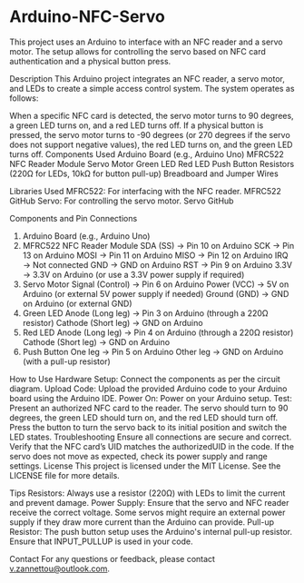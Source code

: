 # Arduino-NFC-Servo
This project uses an Arduino to interface with an NFC reader and a servo motor. The setup allows for controlling the servo based on NFC card authentication and a physical button press.

Description
This Arduino project integrates an NFC reader, a servo motor, and LEDs to create a simple access control system. The system operates as follows:

When a specific NFC card is detected, the servo motor turns to 90 degrees, a green LED turns on, and a red LED turns off.
If a physical button is pressed, the servo motor turns to -90 degrees (or 270 degrees if the servo does not support negative values), the red LED turns on, and the green LED turns off.
Components Used
Arduino Board (e.g., Arduino Uno)
MFRC522 NFC Reader Module
Servo Motor
Green LED
Red LED
Push Button
Resistors (220Ω for LEDs, 10kΩ for button pull-up)
Breadboard and Jumper Wires

Libraries Used
MFRC522: For interfacing with the NFC reader. MFRC522 GitHub
Servo: For controlling the servo motor. Servo GitHub

Components and Pin Connections
1. Arduino Board (e.g., Arduino Uno)
2. MFRC522 NFC Reader Module
SDA (SS) → Pin 10 on Arduino
SCK → Pin 13 on Arduino
MOSI → Pin 11 on Arduino
MISO → Pin 12 on Arduino
IRQ → Not connected
GND → GND on Arduino
RST → Pin 9 on Arduino
3.3V → 3.3V on Arduino (or use a 3.3V power supply if required)
3. Servo Motor
Signal (Control) → Pin 6 on Arduino
Power (VCC) → 5V on Arduino (or external 5V power supply if needed)
Ground (GND) → GND on Arduino (or external GND)
4. Green LED
Anode (Long leg) → Pin 3 on Arduino (through a 220Ω resistor)
Cathode (Short leg) → GND on Arduino
5. Red LED
Anode (Long leg) → Pin 4 on Arduino (through a 220Ω resistor)
Cathode (Short leg) → GND on Arduino
6. Push Button
One leg → Pin 5 on Arduino
Other leg → GND on Arduino (with a pull-up resistor)

How to Use
Hardware Setup: Connect the components as per the circuit diagram.
Upload Code: Upload the provided Arduino code to your Arduino board using the Arduino IDE.
Power On: Power on your Arduino setup.
Test: Present an authorized NFC card to the reader. The servo should turn to 90 degrees, the green LED should turn on, and the red LED should turn off. Press the button to turn the servo back to its initial position and switch the LED states.
Troubleshooting
Ensure all connections are secure and correct.
Verify that the NFC card’s UID matches the authorizedUID in the code.
If the servo does not move as expected, check its power supply and range settings.
License
This project is licensed under the MIT License. See the LICENSE file for more details.

Tips
Resistors: Always use a resistor (220Ω) with LEDs to limit the current and prevent damage.
Power Supply: Ensure that the servo and NFC reader receive the correct voltage. Some servos might require an external power supply if they draw more current than the Arduino can provide.
Pull-up Resistor: The push button setup uses the Arduino's internal pull-up resistor. Ensure that INPUT_PULLUP is used in your code.

Contact
For any questions or feedback, please contact v.zannettou@outlook.com.
